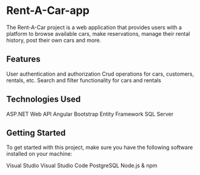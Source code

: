 
# Rent-A-Car-app

The Rent-A-Car project is a web application that provides users with a platform to browse available cars, make reservations, manage their rental history, post their own cars and more.


## Features

User authentication and authorization
Crud operations for cars, customers, rentals, etc.
Search and filter functionality for cars and rentals

## Technologies Used

ASP.NET Web API
Angular
Bootstrap
Entity Framework
SQL Server

## Getting Started

To get started with this project, make sure you have the following software installed on your machine:

Visual Studio
Visual Studio Code
PostgreSQL
Node.js & npm


